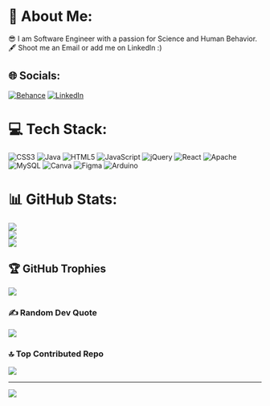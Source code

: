 # 💫 About Me:
😎 I am Software Engineer with a passion for Science and Human Behavior.<br>🖋️ Shoot me an Email or add me on Linkedln :)


## 🌐 Socials:
[![Behance](https://img.shields.io/badge/Behance-1769ff?logo=behance&logoColor=white)](https://behance.net/vaibhavkushwah02) [![LinkedIn](https://img.shields.io/badge/LinkedIn-%230077B5.svg?logo=linkedin&logoColor=white)](https://linkedin.com/in/VaibhavKushwah) 

# 💻 Tech Stack:
![CSS3](https://img.shields.io/badge/css3-%231572B6.svg?style=plastic&logo=css3&logoColor=white) ![Java](https://img.shields.io/badge/java-%23ED8B00.svg?style=plastic&logo=java&logoColor=white) ![HTML5](https://img.shields.io/badge/html5-%23E34F26.svg?style=plastic&logo=html5&logoColor=white) ![JavaScript](https://img.shields.io/badge/javascript-%23323330.svg?style=plastic&logo=javascript&logoColor=%23F7DF1E) ![jQuery](https://img.shields.io/badge/jquery-%230769AD.svg?style=plastic&logo=jquery&logoColor=white) ![React](https://img.shields.io/badge/react-%2320232a.svg?style=plastic&logo=react&logoColor=%2361DAFB) ![Apache](https://img.shields.io/badge/apache-%23D42029.svg?style=plastic&logo=apache&logoColor=white) ![MySQL](https://img.shields.io/badge/mysql-%2300f.svg?style=plastic&logo=mysql&logoColor=white) ![Canva](https://img.shields.io/badge/Canva-%2300C4CC.svg?style=plastic&logo=Canva&logoColor=white) 	![Figma](https://img.shields.io/badge/figma-%23F24E1E.svg?style=plastic&logo=figma&logoColor=white) ![Arduino](https://img.shields.io/badge/-Arduino-00979D?style=plastic&logo=Arduino&logoColor=white)
# 📊 GitHub Stats:
![](https://github-readme-stats.vercel.app/api?username=VaibhavKushwah02&theme=nightowl&hide_border=false&include_all_commits=true&count_private=true)<br/>
![](https://github-readme-streak-stats.herokuapp.com/?user=VaibhavKushwah02&theme=nightowl&hide_border=false)<br/>
![](https://github-readme-stats.vercel.app/api/top-langs/?username=VaibhavKushwah02&theme=nightowl&hide_border=false&include_all_commits=true&count_private=true&layout=compact)

## 🏆 GitHub Trophies
![](https://github-profile-trophy.vercel.app/?username=VaibhavKushwah02&theme=radical&no-frame=false&no-bg=false&margin-w=4)

### ✍️ Random Dev Quote
![](https://quotes-github-readme.vercel.app/api?type=horizontal&theme=radical)

### 🔝 Top Contributed Repo
![](https://github-contributor-stats.vercel.app/api?username=VaibhavKushwah02&limit=5&theme=dark&combine_all_yearly_contributions=true)

---
[![](https://visitcount.itsvg.in/api?id=VaibhavKushwah02&icon=5&color=12)](https://visitcount.itsvg.in)

<!-- Proudly created with GPRM ( https://gprm.itsvg.in ) -->
